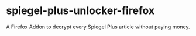 # spiegel-plus-unlocker-firefox
A Firefox Addon to decrypt every Spiegel Plus article without paying money.
